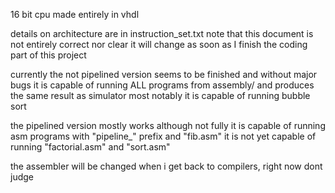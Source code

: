 16 bit cpu made entirely in vhdl 

details on architecture are in instruction_set.txt
note that this document is not entirely correct nor clear 
it will change as soon as I finish the coding part of this project

currently the not pipelined version seems to be finished and without major bugs 
it is capable of running ALL programs from assembly/ and produces the same result as simulator
most notably it is capable of running bubble sort 

the pipelined version mostly works although not fully
it is capable of running asm programs with "pipeline_" prefix and "fib.asm"
it is not yet capable of running "factorial.asm" and "sort.asm"

the assembler will be changed when i get back to compilers, right now dont judge
